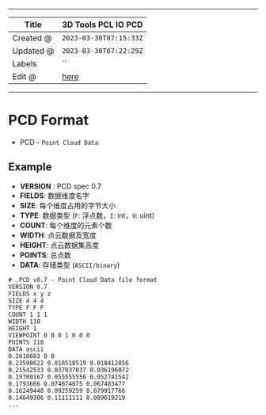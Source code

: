 -----

| Title     | 3D Tools PCL IO PCD                                   |
| --------- | ----------------------------------------------------- |
| Created @ | `2023-03-30T07:15:33Z`                                |
| Updated @ | `2023-03-30T07:22:29Z`                                |
| Labels    | \`\`                                                  |
| Edit @    | [here](https://github.com/junxnone/aiwiki/issues/400) |

-----

# PCD Format

  - PCD - `Point Cloud Data`

## Example

  - **VERSION** : PCD spec 0.7
  - **FIELDS**: 数据维度名字
  - **SIZE**: 每个维度占用的字节大小
  - **TYPE**: 数据类型 (`F`: 浮点数，`I`: int，`U`: uint)
  - **COUNT**: 每个维度的元素个数
  - **WIDTH**: 点云数据及宽度
  - **HEIGHT**: 点云数据集高度
  - **POINTS**: 总点数
  - **DATA**: 存储类型 (`ASCII/binary`)

<!-- end list -->

    # .PCD v0.7 - Point Cloud Data file format
    VERSION 0.7
    FIELDS x y z
    SIZE 4 4 4
    TYPE F F F
    COUNT 1 1 1
    WIDTH 110
    HEIGHT 1
    VIEWPOINT 0 0 0 1 0 0 0
    POINTS 110
    DATA ascii
    0.2618683 0 0
    0.23598622 0.018518519 0.018412856
    0.21542533 0.037037037 0.036196072
    0.19700167 0.055555556 0.052741542
    0.1793666 0.074074075 0.067483477
    0.16249448 0.09259259 0.079917766
    0.14649306 0.11111111 0.089619219
    ...
